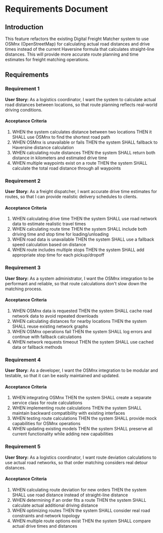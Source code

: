 # Requirements Document

## Introduction

This feature refactors the existing Digital Freight Matcher system to use OSMnx (OpenStreetMap) for calculating actual road distances and drive times instead of the current Haversine formula that calculates straight-line distances. This will provide more accurate route planning and time estimates for freight matching operations.

## Requirements

### Requirement 1

**User Story:** As a logistics coordinator, I want the system to calculate actual road distances between locations, so that route planning reflects real-world driving conditions.

#### Acceptance Criteria

1. WHEN the system calculates distance between two locations THEN it SHALL use OSMnx to find the shortest road path
2. WHEN OSMnx is unavailable or fails THEN the system SHALL fallback to Haversine distance calculation
3. WHEN calculating route distances THEN the system SHALL return both distance in kilometers and estimated drive time
4. WHEN multiple waypoints exist on a route THEN the system SHALL calculate the total road distance through all waypoints

### Requirement 2

**User Story:** As a freight dispatcher, I want accurate drive time estimates for routes, so that I can provide realistic delivery schedules to clients.

#### Acceptance Criteria

1. WHEN calculating drive time THEN the system SHALL use road network data to estimate realistic travel times
2. WHEN calculating route time THEN the system SHALL include both driving time and stop time for loading/unloading
3. WHEN road data is unavailable THEN the system SHALL use a fallback speed calculation based on distance
4. WHEN route includes multiple stops THEN the system SHALL add appropriate stop time for each pickup/dropoff

### Requirement 3

**User Story:** As a system administrator, I want the OSMnx integration to be performant and reliable, so that route calculations don't slow down the matching process.

#### Acceptance Criteria

1. WHEN OSMnx data is requested THEN the system SHALL cache road network data to avoid repeated downloads
2. WHEN calculating distances for nearby locations THEN the system SHALL reuse existing network graphs
3. WHEN OSMnx operations fail THEN the system SHALL log errors and continue with fallback calculations
4. WHEN network requests timeout THEN the system SHALL use cached data or fallback methods

### Requirement 4

**User Story:** As a developer, I want the OSMnx integration to be modular and testable, so that it can be easily maintained and updated.

#### Acceptance Criteria

1. WHEN integrating OSMnx THEN the system SHALL create a separate service class for route calculations
2. WHEN implementing route calculations THEN the system SHALL maintain backward compatibility with existing interfaces
3. WHEN testing route calculations THEN the system SHALL provide mock capabilities for OSMnx operations
4. WHEN updating existing models THEN the system SHALL preserve all current functionality while adding new capabilities

### Requirement 5

**User Story:** As a logistics coordinator, I want route deviation calculations to use actual road networks, so that order matching considers real detour distances.

#### Acceptance Criteria

1. WHEN calculating route deviation for new orders THEN the system SHALL use road distance instead of straight-line distance
2. WHEN determining if an order fits a route THEN the system SHALL calculate actual additional driving distance
3. WHEN optimizing routes THEN the system SHALL consider real road constraints and network topology
4. WHEN multiple route options exist THEN the system SHALL compare actual drive times and distances